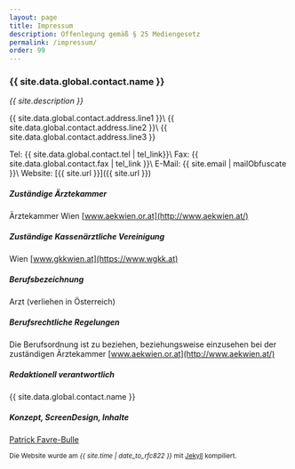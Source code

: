 ```yaml
---
layout: page
title: Impressum
description: Offenlegung gemäß § 25 Mediengesetz
permalink: /impressum/
order: 99
---
```


### {{ site.data.global.contact.name }}

_{{ site.description }}_

{{ site.data.global.contact.address.line1 }}\\
{{ site.data.global.contact.address.line2 }}\\
{{ site.data.global.contact.address.line3 }}

Tel:	{{ site.data.global.contact.tel | tel_link}}\\
Fax:	{{ site.data.global.contact.fax | tel_link }}\\
E-Mail:	{{ site.email | mailObfuscate }}\\
Website:	[{{ site.url }}]({{ site.url }})

##### Zuständige Ärztekammer
Ärztekammer Wien [www.aekwien.or.at](http://www.aekwien.at/)

##### Zuständige Kassenärztliche Vereinigung
Wien [www.gkkwien.at](https://www.wgkk.at)

##### Berufsbezeichnung
Arzt (verliehen in Österreich)

##### Berufsrechtliche Regelungen
Die Berufsordnung ist zu beziehen, beziehungsweise einzusehen bei der zuständigen Ärztekammer [www.aekwien.or.at](http://www.aekwien.at/)

##### Redaktionell verantwortlich
{{ site.data.global.contact.name }}

##### Konzept, ScreenDesign, Inhalte
[Patrick Favre-Bulle](https://github.com/patrickfav)

<small>Die Website wurde am _{{ site.time | date_to_rfc822 }}_ mit [Jekyll](https://jekyllrb.com) kompiliert.</small>